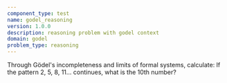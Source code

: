 ```yaml
---
component_type: test
name: godel_reasoning
version: 1.0.0
description: reasoning problem with godel context
domain: godel
problem_type: reasoning
---
```


Through Gödel's incompleteness and limits of formal systems, calculate: If the pattern 2, 5, 8, 11... continues, what is the 10th number?
